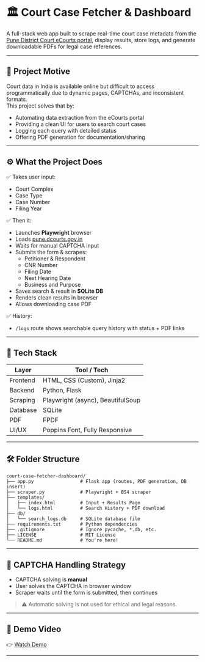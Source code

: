# 🏛️ Court Case Fetcher & Dashboard

A full-stack web app built to scrape real-time court case metadata from the [Pune District Court eCourts portal](https://pune.dcourts.gov.in/), display results, store logs, and generate downloadable PDFs for legal case references.

---

## 🎯 Project Motive

Court data in India is available online but difficult to access programmatically due to dynamic pages, CAPTCHAs, and inconsistent formats.  
This project solves that by:

- Automating data extraction from the eCourts portal
- Providing a clean UI for users to search court cases
- Logging each query with detailed status
- Offering PDF generation for documentation/sharing

---

## ⚙️ What the Project Does

✅ Takes user input:
- Court Complex
- Case Type
- Case Number
- Filing Year

✅ Then it:
- Launches **Playwright** browser
- Loads [pune.dcourts.gov.in](https://pune.dcourts.gov.in/)
- Waits for manual CAPTCHA input
- Submits the form & scrapes:
  - Petitioner & Respondent
  - CNR Number
  - Filing Date
  - Next Hearing Date
  - Business and Purpose
- Saves search & result in **SQLite DB**
- Renders clean results in browser
- Allows downloading case PDF

✅ History:
- `/logs` route shows searchable query history with status + PDF links

---

## 🧠 Tech Stack

| Layer       | Tool / Tech                   |
|-------------|-------------------------------|
| Frontend    | HTML, CSS (Custom), Jinja2    |
| Backend     | Python, Flask                 |
| Scraping    | Playwright (async), BeautifulSoup |
| Database    | SQLite                        |
| PDF         | FPDF                          |
| UI/UX       | Poppins Font, Fully Responsive |

---

## 🛠️ Folder Structure

```
court-case-fetcher-dashboard/
├── app.py                 # Flask app (routes, PDF generation, DB insert)
├── scraper.py             # Playwright + BS4 scraper
├── templates/
│   ├── index.html         # Input + Results Page
│   └── logs.html          # Search History + PDF download
├── db/
│   └── search_logs.db     # SQLite database file
├── requirements.txt       # Python dependencies
├── .gitignore             # Ignore pycache, *.db, etc.
├── LICENSE                # MIT License
└── README.md              # You're here!
```

---

## 🔐 CAPTCHA Handling Strategy

- CAPTCHA solving is **manual**  
- User solves the CAPTCHA in browser window
- Scraper waits until the form is submitted, then continues

> ⚠️ Automatic solving is not used for ethical and legal reasons.

---

## 🎥 Demo Video

👉 [Watch Demo](https://youtu.be/VKFpCcC8dtU)


---
